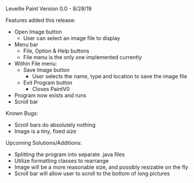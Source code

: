 
Leveille Paint Version 0.0 - 8/28/19

Features added this release:
- Open Image button
    - User can select an image file to display
- Menu bar
    - File, Option & Help buttons
    - File menu is the only one implemented currently
- Within File menu:
    - Save Image button
        - User selects the name, type and location to save the image file
    - Exit Program button
        - Closes PaintV0
- Program now exists and runs
- Scroll bar 

Known Bugs:
- Scroll bars do absolutely nothing
- Image is a tiny, fixed size 

Upcoming Solutions/Additions:
- Splitting the program into separate .java files
- Utilize formatting classes to rearrange 
- Image will be a more reasonable size, and possibly resizable on the fly
- Scroll bar will allow user to scroll to the bottom of long pictures

